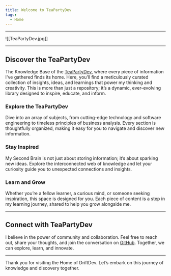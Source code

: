```yaml
---
title: Welcome to TeaPartyDev
tags:
  - Home
---
```

---

![[TeaPartyDev.jpg]]

---

## Discover the TeaPartyDev

The Knowledge Base of the [TeaPartyDev](https://github.com/teapartydev), where every piece of information I've gathered finds its home. Here, you’ll find a meticulously curated collection of insights, ideas, and learnings that power my thinking and creativity. This is more than just a repository; it’s a dynamic, ever-evolving library designed to inspire, educate, and inform.

### Explore the TeaPartyDev

Dive into an array of subjects, from cutting-edge technology and software engineering to timeless principles of business analysis. Every section is thoughtfully organized, making it easy for you to navigate and discover new information.

### Stay Inspired

My Second Brain is not just about storing information; it’s about sparking new ideas. Explore the interconnected web of knowledge and let your curiosity guide you to unexpected connections and insights.

### Learn and Grow

Whether you’re a fellow learner, a curious mind, or someone seeking inspiration, this space is designed for you. Each piece of content is a step in my learning journey, shared to help you grow alongside me.

---

## Connect with TeaPartyDev

I believe in the power of community and collaboration. Feel free to reach out, share your thoughts, and join the conversation on [GitHub](https://github.com/teapartydev/teapartydev-blog). Together, we can explore, learn, and innovate.

---

Thank you for visiting the Home of DriftDev. Let’s embark on this journey of knowledge and discovery together.